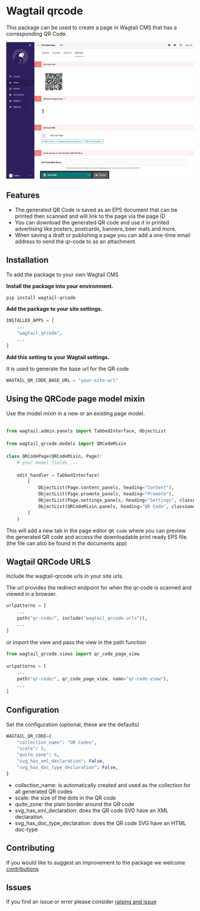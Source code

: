 # Wagtail qrcode

This package can be used to create a page in Wagtail CMS that has a corresponding QR Code.

![Alt text](docs/sample.jpg?raw=true "Title")

## Features

- The generated QR Code is saved as an EPS document that can be printed then scanned and will link to the page via the page ID
- You can download the generated QR code and use it in printed advertising like posters, postcards, banners, beer mats and more.
- When saving a draft or publishing a page you can add a one-time email address to send the qr-code to as an attachment.

## Installation

To add the package to your own Wagtail CMS

**Install the package into your environment.**

```bash
pip install wagtail-qrcode
```

**Add the package to your site settings.**

```python
INSTALLED_APPS = [
    ...
    "wagtail_qrcode",
    ...
]
```

**Add this setting to your Wagtail settings.**

It is used to generate the base url for the QR code

```python
WAGTAIL_QR_CODE_BASE_URL = "your-site-url"
```

## Using the QRCode page model mixin

Use the model mixin in a new or an existing page model.

```python

from wagtail.admin.panels import TabbedInterface, ObjectList

from wagtail_qrcode.models import QRCodeMixin

class QRCodePage(QRCodeMixin, Page):
    # your model fields ...

    edit_handler = TabbedInterface(
        [
            ObjectList(Page.content_panels, heading="Content"),
            ObjectList(Page.promote_panels, heading="Promote"),
            ObjectList(Page.settings_panels, heading="Settings", classname="settings"),
            ObjectList(QRCodeMixin.panels, heading="QR Code", classname="qr-code"),
        ]
    )
```

This will add a new tab in the page editor `QR Code` where you can preview the generated QR code and access the downloadable print ready EPS file. (the file can also be found in the documents app)

## Wagtail QRCode URLS

Include the wagtail-qrcode urls in your site urls.

The url provides the redirect endpoint for when the qr-code is scanned and viewed in a browser.

```python
urlpatterns = [
    ...
    path("qr-code/", include("wagtail_qrcode.urls")),
    ...
]
```

or import the view and pass the view in the path function

```python
from wagtail_qrcode.views import qr_code_page_view

urlpatterns = [
    ...
    path("qr-code/", qr_code_page_view, name="qr-code-view"),
    ...
]
```

## Configuration

Set the configuration (optional, these are the defaults)

```python
WAGTAIL_QR_CODE={
    "collection_name": "QR Codes",
    "scale": 3,
    "quite_zone": 6,
    "svg_has_xml_declaration": False,
    "svg_has_doc_type_declaration": False,
}
```

- collection_name: is automatically created and used as the collection for all generated QR codes
- scale: the size of the dots in the QR code
- quite_zone: the plain border around the QR code
- svg_has_xml_declaration: does the QR code SVG have an XML declaration
- svg_has_doc_type_declaration: does the QR code SVG have an HTML doc-type

## Contributing

If you would like to suggest an improvement to the package we welcome [contributions](docs/contrubute.md)

## Issues

If you find an issue or error please consider [raising and issue](https://github.com/nickmoreton/wagtail-qrcode/issues)

